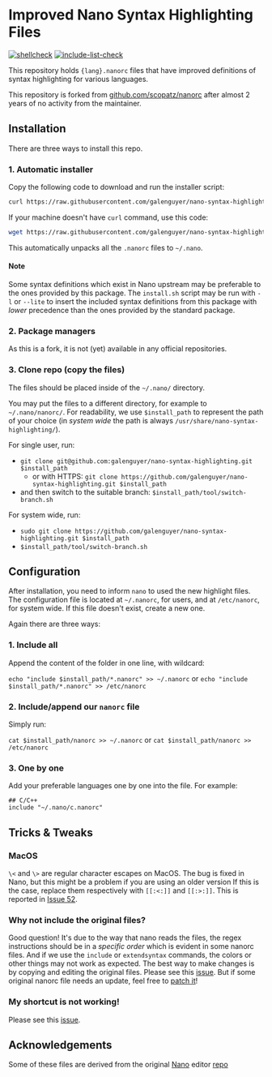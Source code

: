 # Improved Nano Syntax Highlighting Files

[![shellcheck](https://github.com/galenguyer/nano-syntax-highlighting/actions/workflows/shellcheck.yml/badge.svg?branch=master)](https://github.com/galenguyer/nano-syntax-highlighting/actions/workflows/shellcheck.yml)
[![include-list-check](https://github.com/galenguyer/nano-syntax-highlighting/actions/workflows/include-list-check.yml/badge.svg?branch=master)](https://github.com/galenguyer/nano-syntax-highlighting/actions/workflows/include-list-check.yml)

This repository holds ``{lang}.nanorc`` files that have improved definitions of syntax highlighting for various languages.

This repository is forked from [github.com/scopatz/nanorc](https://github.com/scopatz/nanorc) after almost 2 years of no activity from the maintainer.

## Installation

There are three ways to install this repo.

### 1. Automatic installer

Copy the following code to download and run the installer script:

```sh
curl https://raw.githubusercontent.com/galenguyer/nano-syntax-highlighting/master/install.sh | bash
```

If your machine doesn't have `curl` command, use this code:

```sh
wget https://raw.githubusercontent.com/galenguyer/nano-syntax-highlighting/master/install.sh -O- | bash
```

This automatically unpacks all the `.nanorc` files to `~/.nano`.

#### Note

Some syntax definitions which exist in Nano upstream may be preferable to the ones provided by this package.
The `install.sh` script may be run with `-l` or `--lite` to insert the included syntax definitions from this package with *lower* precedence than the ones provided by the standard package.

### 2. Package managers

As this is a fork, it is not (yet) available in any official repositories.

<!-- The follow table lists all systems with this package published.
Feel free to add your official package manager.

> Systems that are based in others' package managers or repositories are compatible. For example: `pacman` based systems are compatible with `Arch Linux`.

| System     | Command                                  |
| ---------- | ---------------------------------------- |
| Arch Linux | `pacman -S nano-syntax-highlighting`     | -->

### 3. Clone repo (copy the files)

The files should be placed inside of the `~/.nano/` directory.

You may put the files to a different directory, for example to `~/.nano/nanorc/`.
For readability, we use `$install_path` to represent the path of your choice (in *system wide* the path is always `/usr/share/nano-syntax-highlighting/`).

For single user, run:

- `git clone git@github.com:galenguyer/nano-syntax-highlighting.git $install_path`
  - or with HTTPS: `git clone https://github.com/galenguyer/nano-syntax-highlighting.git $install_path`
- and then switch to the suitable branch: `$install_path/tool/switch-branch.sh`

For system wide, run:

- `sudo git clone https://github.com/galenguyer/nano-syntax-highlighting.git $install_path`
- `$install_path/tool/switch-branch.sh`

## Configuration

After installation, you need to inform `nano` to used the new highlight files.
The configuration file is located at `~/.nanorc`, for users, and at `/etc/nanorc`, for system wide.
If this file doesn't exist, create a new one.

Again there are three ways:

### 1. Include all

Append the content of the folder in one line, with wildcard:

`echo "include $install_path/*.nanorc" >> ~/.nanorc` or
`echo "include $install_path/*.nanorc" >> /etc/nanorc`

### 2. Include/append our `nanorc` file

Simply run:

`cat $install_path/nanorc >> ~/.nanorc` or
`cat $install_path/nanorc >> /etc/nanorc`

### 3. One by one

Add your preferable languages one by one into the file. For example:

```
## C/C++
include "~/.nano/c.nanorc"
```

## Tricks & Tweaks

### MacOS

`\<` and `\>` are regular character escapes on MacOS.
The bug is fixed in Nano, but this might be a problem if you are using an older version
If this is the case, replace them respectively with `[[:<:]]` and `[[:>:]]`.
This is reported in [Issue 52](https://github.com/scopatz/nanorc/issues/52).

### Why not include the original files?

Good question! It's due to the way that nano reads the files, the regex instructions should be in a _specific order_ which is evident in some nanorc files.
And if we use the `include` or `extendsyntax` commands, the colors or other things may not work as expected.
The best way to make changes is by copying and editing the original files.
Please see this [issue](https://savannah.gnu.org/bugs/index.php?5698).
But if some original nanorc file needs an update, feel free to [patch it](https://savannah.gnu.org/patch/?func=additem&group=nano)!

### My shortcut is not working!

Please see this [issue](https://savannah.gnu.org/bugs/?56994).

## Acknowledgements

Some of these files are derived from the original [Nano](https://www.nano-editor.org) editor [repo](https://git.savannah.gnu.org/cgit/nano.git)
